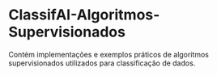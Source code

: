 # ClassifAI-Algoritmos-Supervisionados
Contém implementações e exemplos práticos de algoritmos supervisionados utilizados para classificação de dados.